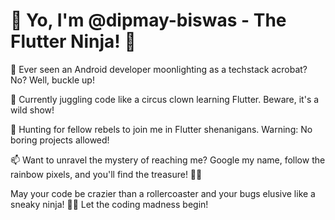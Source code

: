 # 🚀 Yo, I'm @dipmay-biswas - The Flutter Ninja! 🤪

👀 Ever seen an Android developer moonlighting as a techstack acrobat? No? Well, buckle up!

🌱 Currently juggling code like a circus clown learning Flutter. Beware, it's a wild show!

💞️ Hunting for fellow rebels to join me in Flutter shenanigans. Warning: No boring projects allowed!

📫 Want to unravel the mystery of reaching me? Google my name, follow the rainbow pixels, and you'll find the treasure! 🌈✨

May your code be crazier than a rollercoaster and your bugs elusive like a sneaky ninja! 🎢🥷 Let the coding madness begin!

<!---
dipmay-biswas/dipmay-biswas is a ✨ special ✨ repository because its `README.md` (this file) appears on your GitHub profile.
You can click the Preview link to take a look at your changes.
--->
